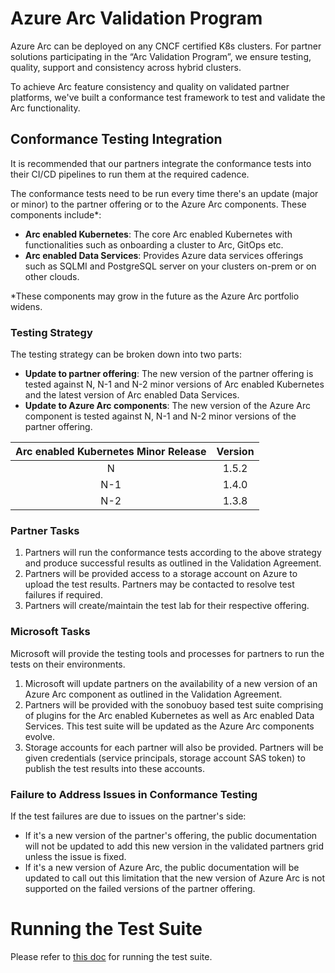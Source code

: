  # Azure Arc Validation Program 

Azure Arc can be deployed on any CNCF certified K8s clusters. For partner solutions participating in the “Arc Validation Program”, we ensure testing, quality, support and consistency across hybrid clusters. 

To achieve Arc feature consistency and quality on validated partner platforms, we've built a conformance test framework to test and validate the Arc functionality.

## Conformance Testing Integration

It is recommended that our partners integrate the conformance tests into their CI/CD pipelines to run them at the required cadence.

The conformance tests need to be run every time there's an update (major or minor) to the partner offering or to the Azure Arc components.
These components include*:
- **Arc enabled Kubernetes**: The core Arc enabled Kubernetes with functionalities such as onboarding a cluster to Arc, GitOps etc.
- **Arc enabled Data Services**: Provides Azure data services offerings such as SQLMI and PostgreSQL server on your clusters on-prem or on other clouds.

*These components may grow in the future as the Azure Arc portfolio widens.

### Testing Strategy

The testing strategy can be broken down into two parts:
- **Update to partner offering**: The new version of the partner offering is tested against N, N-1 and N-2 minor versions of Arc enabled Kubernetes and the latest version of Arc enabled Data Services.
- **Update to Azure Arc components**: The new version of the Azure Arc component is tested against N, N-1 and N-2 minor versions of the partner offering.

| Arc enabled Kubernetes Minor Release | Version |
| :---: | :----: |
| N | 1.5.2 |
| N-1 | 1.4.0 |
| N-2 | 1.3.8 |

### Partner Tasks

1. Partners will run the conformance tests according to the above strategy and produce successful results as outlined in the Validation Agreement.
2. Partners will be provided access to a storage account on Azure to upload the test results. Partners may be contacted to resolve test failures if required. 
3. Partners will create/maintain the test lab for their respective offering.

### Microsoft Tasks

Microsoft will provide the testing tools and processes for partners to run the tests on their environments.
1. Microsoft will update partners on the availability of a new version of an Azure Arc component as outlined in the Validation Agreement.
2. Partners will be provided with the sonobuoy based test suite comprising of plugins for the Arc enabled Kubernetes as well as Arc enabled Data Services. This test suite will be updated as the Azure Arc components evolve.
3. Storage accounts for each partner will also be provided. Partners will be given credentials (service principals, storage account SAS token) to publish the test results into these accounts.

### Failure to Address Issues in Conformance Testing
If the test failures are due to issues on the partner's side:
- If it's a new version of the partner's offering, the public documentation will not be updated to add this new version in the validated partners grid unless the issue is fixed.
- If it's a new version of Azure Arc, the public documentation will be updated to call out this limitation that the new version of Azure Arc is not supported on the failed versions of the partner offering.

# Running the Test Suite

Please refer to [this doc](testsuite/running-tests.md) for running the test suite.